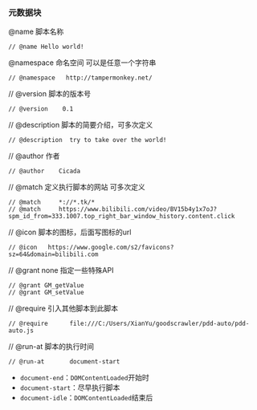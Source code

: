 ### 元数据块

@name  脚本名称

```
// @name Hello world!
```

@namespace  命名空间 可以是任意一个字符串

```
// @namespace   http://tampermonkey.net/
```

// @version   脚本的版本号

```
// @version    0.1
```

// @description  脚本的简要介绍，可多次定义

```
// @description  try to take over the world!
```

// @author  作者

```
// @author    Cicada
```

// @match  定义执行脚本的网站 可多次定义

```
// @match     *://*.tk/*
// @match     https://www.bilibili.com/video/BV15b4y1x7oJ?spm_id_from=333.1007.top_right_bar_window_history.content.click
```

// @icon     脚本的图标，后面写图标的url

```
// @icon   https://www.google.com/s2/favicons?sz=64&domain=bilibili.com
```

// @grant     none  指定一些特殊API

```
// @grant GM_getValue
// @grant GM_setValue
```

// @require  引入其他脚本到此脚本

```
// @require      file:///C:/Users/XianYu/goodscrawler/pdd-auto/pdd-auto.js
```

// @run-at  脚本的执行时间

```
// @run-at       document-start 
```

* `document-end`：`DOMContentLoaded`开始时
* `document-start`：尽早执行脚本
* `document-idle`：`DOMContentLoaded`结束后







